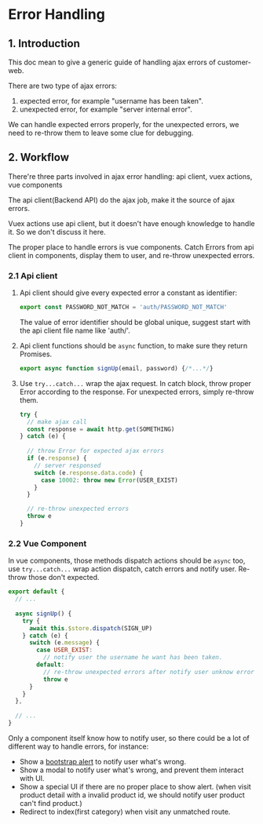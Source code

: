 # Error Handling

## 1. Introduction

This doc mean to give a generic guide of handling ajax errors of customer-web.

There are two type of ajax errors:

1. expected error, for example "username has been taken".
2. unexpected error, for example "server internal error".

We can handle expected errors properly, for the unexpected errors, we need to re-throw them to leave some clue for debugging.

## 2. Workflow

There're three parts involved in ajax error handling: api client, vuex actions, vue components

The api client(Backend API) do the ajax job, make it the source of ajax errors.

Vuex actions use api client, but it doesn't have enough knowledge to handle it. So we don't discuss it here.

The proper place to handle errors is vue components. Catch Errors from api client in components, display them to user, and re-throw unexpected errors.

### 2.1 Api client

1. Api client should give every expected error a constant as identifier:

    ```javascript
    export const PASSWORD_NOT_MATCH = 'auth/PASSWORD_NOT_MATCH'
    ```
    
    The value of error identifier should be global unique, suggest start with the api client file name like 'auth/'. 

2. Api client functions should be `async` function, to make sure they return Promises.

    ```javascript
    export async function signUp(email, password) {/*...*/}
    ```

3. Use `try...catch...` wrap the ajax request. In catch block, throw proper Error according to the response. For unexpected errors, simply re-throw them.

    ```javascript
    try {
      // make ajax call
      const response = await http.get(SOMETHING)
    } catch (e) {
  
      // throw Error for expected ajax errors
      if (e.response) {
        // server responsed
        switch (e.response.data.code) {
          case 10002: throw new Error(USER_EXIST)
        }
      }
   
      // re-throw unexpected errors 
      throw e
    }
    ```

### 2.2 Vue Component

In vue components, those methods dispatch actions should be `async` too, use `try...catch...` wrap action dispatch, catch errors and notify user. Re-throw those don't expected.

```javascript
export default {
  // ...
  
  async signUp() {
    try {
      await this.$store.dispatch(SIGN_UP)
    } catch (e) {
      switch (e.message) {
        case USER_EXIST:
          // notify user the username he want has been taken.
        default:
          // re-throw unexpected errors after notify user unknow error happened.
          throw e
      }
    }
  },
  
  // ...
}
```

Only a component itself know how to notify user, so there could be a lot of different way to handle errors, for instance:

- Show a [bootstrap alert](http://v4-alpha.getbootstrap.com/components/alerts/) to notify user what's wrong.
- Show a modal to notify user what's wrong, and prevent them interact with UI.
- Show a special UI if there are no proper place to show alert. (when visit product detail with a invalid product id, we should notify user product can't find product.)
- Redirect to index(first category) when visit any unmatched route.
